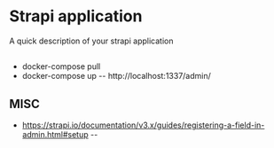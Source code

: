 # Strapi application

A quick description of your strapi application


##
- docker-compose pull
- docker-compose up
-- http://localhost:1337/admin/




## MISC
- https://strapi.io/documentation/v3.x/guides/registering-a-field-in-admin.html#setup
-- 
